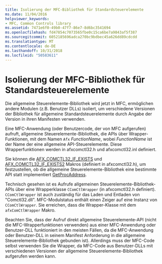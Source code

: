 ```yaml
---
title: Isolierung der MFC-Bibliothek für Standardsteuerelemente
ms.date: 11/04/2016
helpviewer_keywords:
- MFC, Common Controls library
ms.assetid: 7471e6f0-49b0-47f7-86e7-8d6bc3541694
ms.openlocfilehash: fd47854c7073565fbe0c15ca6be7a9843af5f387
ms.sourcegitcommit: 6052185696adca270bc9bdbec45a626dd89cdcdd
ms.translationtype: MT
ms.contentlocale: de-DE
ms.lasthandoff: 10/31/2018
ms.locfileid: "50583611"
---
```

# <a name="isolation-of-the-mfc-common-controls-library"></a>Isolierung der MFC-Bibliothek für Standardsteuerelemente

Die allgemeine Steuerelemente-Bibliothek wird jetzt in MFC, ermöglichen andere Modulen (z.B. Benutzer DLLs) isoliert, um verschiedene Versionen der Bibliothek für allgemeine Standardsteuerelemente durch Angabe der Version in ihren Manifesten verwenden.

Eine MFC-Anwendung (oder Benutzercode, der von MFC aufgerufen) aufruft, allgemeine Steuerelemente-Bibliothek, die APIs über Wrapper-Funktionen, mit dem Namen `Afx` *FunctionName*, wobei *FunctionName* ist der Name der eine allgemeine API-Steuerelemente. Diese Wrapperfunktionen werden in afxcomctl32.h und afxcomctl32.inl definiert.

Sie können die [AFX_COMCTL32_IF_EXISTS](reference/run-time-object-model-services.md#afx_comctl32_if_exists) und [AFX_COMCTL32_IF_EXISTS2](reference/run-time-object-model-services.md#afx_comctl32_if_exists2) Makros (definiert in afxcomctl32.h), um festzustellen, ob die allgemeine Steuerelemente-Bibliothek eine bestimmte API statt implementiert [GetProcAddress](../build/getprocaddress.md).

Technisch gesehen ist es Aufrufe allgemeinen Steuerelemente-Bibliothek-APIs über eine Wrapperklasse `CComCtlWrapper` (in afxcomctl32.h definiert). `CComCtlWrapper` ist auch zuständig für das Laden und Entladen von "Comctl32.dll". MFC-Modulstatus enthält einen Zeiger auf eine Instanz von `CComCtlWrapper`. Sie erreichen, dass die Wrapper-Klasse mit dem `afxComCtlWrapper` Makro.

Beachten Sie, dass der Aufruf direkt allgemeine Steuerelemente-API (nicht die MFC-Wrapperfunktionen verwenden) aus einer MFC-Anwendung oder Benutzer-DLL funktioniert in den meisten Fällen, da die MFC-Anwendung oder Benutzer-DLL in seinem Manifest Anforderung in die allgemeine Steuerelemente-Bibliothek gebunden ist). Allerdings muss der MFC-Code selbst verwenden Sie die Wrapper, da MFC-Code aus Benutzer-DLLs mit verschiedenen Versionen der allgemeine Steuerelemente-Bibliothek aufgerufen werden kann.

